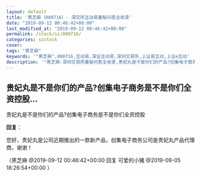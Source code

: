 ```yaml
---
layout: default
title: '黑芝麻（000716）- 深交所互动易董秘问答全收录'
date: "2019-09-12 00:46:42+00:00"
last_modified_at: "2019-09-12 00:46:42+00:00"
permalink: /stock/sz/000716/
categories: szstock
cover: 
tags: "黑芝麻"
keywords: '"黑芝麻",000716,互动易,深证互动易,深圳交易所,上证易互动,上证e互动'
description: '"黑芝麻-深圳交易所董秘问答全收录,贵妃丸是不是你们的产品?创集电子商务是不是你们全资控股"'
---
```


## 贵妃丸是不是你们的产品?创集电子商务是不是你们全资控股...

贵妃丸是不是你们的产品?创集电子商务是不是你们全资控股

**回复**：

您好，贵妃丸是公司近期推出的一款新产品，创集电子商务公司是贵妃丸产品代理商，谢谢！ 

（黑芝麻  @2019-09-12 00:46:42+00:00 回复 可爱的小猪  @2019-09-05 18:26:54+00:00 ）


